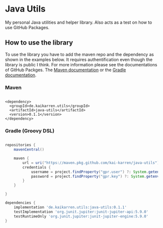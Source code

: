 # Java Utils

My personal Java utilities and helper library. Also acts as a test on how to use GitHub Packages.

## How to use the library

To use the library you have to add the maven repo and the dependency as shown in the examples below.
It requires authentification even though the library is public I think. 
For more information please see the documentations of GitHub Packges. The [Maven documentation](https://docs.github.com/en/packages/working-with-a-github-packages-registry/working-with-the-apache-maven-registry#authenticating-to-github-packages) or the [Gradle documentation](https://docs.github.com/en/packages/working-with-a-github-packages-registry/working-with-the-gradle-registry).

### Maven

```maven

<dependency>
  <groupId>de.kaikarren.utils</groupId>
  <artifactId>java-utils</artifactId>
  <version>0.1.1</version>
</dependency>

```

### Gradle (Groovy DSL)
```groovy

repositories {
    mavenCentral()

    maven {
        url = uri("https://maven.pkg.github.com/kai-karren/java-utils")
        credentials {
            username = project.findProperty("gpr.user") ?: System.getenv("USERNAME")
            password = project.findProperty("gpr.key") ?: System.getenv("TOKEN")
        }
    }

}

dependencies {
    implementation 'de.kaikarren.utils:java-utils:0.1.1'
    testImplementation 'org.junit.jupiter:junit-jupiter-api:5.9.0'
    testRuntimeOnly 'org.junit.jupiter:junit-jupiter-engine:5.9.0'
}

```
